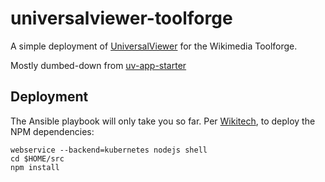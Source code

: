 universalviewer-toolforge
=========================

A simple deployment of [UniversalViewer](https://github.com/UniversalViewer/universalviewer) for the Wikimedia Toolforge.

Mostly dumbed-down from [uv-app-starter](https://github.com/UniversalViewer/uv-app-starter/)

Deployment
----------

The Ansible playbook will only take you so far. Per [Wikitech](https://wikitech.wikimedia.org/wiki/Help:Toolforge/Web#Running_npm_with_webservice_shell), to deploy the NPM dependencies:

```
webservice --backend=kubernetes nodejs shell
cd $HOME/src
npm install
```
